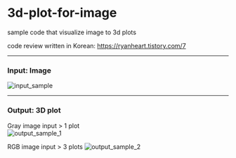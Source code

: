 # 3d-plot-for-image

sample code that visualize image to 3d plots  

code review written in Korean: https://ryanheart.tistory.com/7

---
### Input: Image
![input_sample](https://github.com/Junepp/3d-plot-for-image/assets/82352056/e18153fd-8320-4334-b84b-c51116425e31)

---
### Output: 3D plot  
Gray image input > 1 plot  
![output_sample_1](https://github.com/Junepp/3d-plot-for-image/assets/82352056/30248488-38f0-4428-888e-16fe9b1aba03)

RGB image input > 3 plots
![output_sample_2](https://github.com/Junepp/3d-plot-for-image/assets/82352056/b15a11b5-064e-4475-9cd9-a45ff764549b)